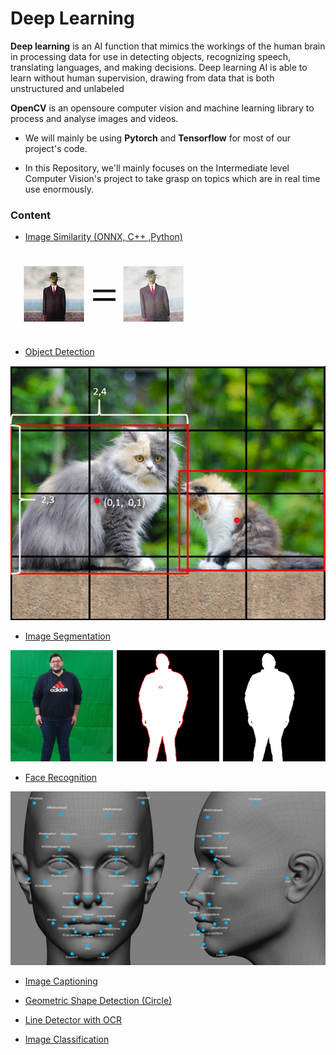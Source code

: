 # Deep Learning
**Deep learning** is an AI function that mimics the workings of the human brain in processing data for use in detecting objects, recognizing speech, translating languages, and making decisions. Deep learning AI is able to learn without human supervision, drawing from data that is both unstructured and unlabeled

**OpenCV** is an opensoure computer vision and machine learning library to process and analyse images and videos.

* We will mainly be using **Pytorch** and **Tensorflow** for most of our project's code.

* In this Repository, we'll mainly focuses on the Intermediate level Computer Vision's project to take grasp on topics which are in real time use enormously.

### Content 

* [Image Similarity (ONNX, C++ ,Python)](https://github.com/mitesh55/Deep_Learning_projects/tree/main/Image%20Similarity(%20ONNX%2C%20C%2B%2B%2C%20Python))
 
 ![Image Similarity-img](https://github.com/mitesh55/Deep_Learning_projects/blob/main/Image%20Similarity(%20ONNX%2C%20C%2B%2B%2C%20Python)/images/image-similarity.jpg)

* [Object Detection](https://github.com/mitesh55/Deep_Learning_projects/tree/main/Object%20Detection%20(%20Yolov1%20%26%20Yolov3%20))

 ![Object Detection-img](https://github.com/mitesh55/Deep_Learning_projects/blob/main/Object%20Detection%20(%20Yolov1%20%26%20Yolov3%20)/images/yolo_ex.png)

* [Image Segmentation](https://github.com/mitesh55/Deep_Learning_projects/tree/main/Image%20Segmentation%20(%20Pytorch%20))

 ![Image Segmentation -img](https://github.com/mitesh55/Deep_Learning_projects/blob/main/Image%20Segmentation%20(%20Pytorch%20)/11042_2020_9425_Fig3_HTML.png)
 
* [Face Recognition](https://github.com/mitesh55/Deep_Learning_projects/tree/main/Face%20Recognition%20(%20dlib%2C%20mtcnn%2C%20haarcascade%20))

 ![Face Recognition -img](https://github.com/mitesh55/Deep_Learning_projects/blob/main/Face%20Recognition%20(%20dlib%2C%20mtcnn%2C%20haarcascade%20)/images/face_rec.jpg)
* [Image Captioning](https://github.com/mitesh55/Deep_Learning_projects/tree/main/Image%20Captioning%20(%20TensorFlow%20))

* [Geometric Shape Detection (Circle)](https://github.com/mitesh55/Deep_Learning_projects/tree/main/GeoMetric%20Shape%20Detection%20from%20Noisy%20Image)

* [Line Detector with OCR](https://github.com/mitesh55/Deep_Learning_projects/tree/main/OCR%20Line%20Detector)

* [Image Classification](https://github.com/mitesh55/Deep_Learning_projects/tree/main/Image%20Classification%20(%20Pytorch%20%26%20TensorFlow%20))
